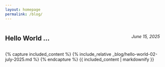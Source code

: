 ```yaml
---
layout: homepage
permalink: /blog/
---
```


<div style="display: flex; justify-content: space-between; align-items: center;">
  <span><strong> <h2> Hello World ... </h2> </strong></span>
  <span style="font-style: italic;">June 15, 2025</span>
</div>


{% capture included_content %}
{% include_relative _blog/hello-world-02-july-2025.md %}
{% endcapture %}
{{ included_content | markdownify }}
